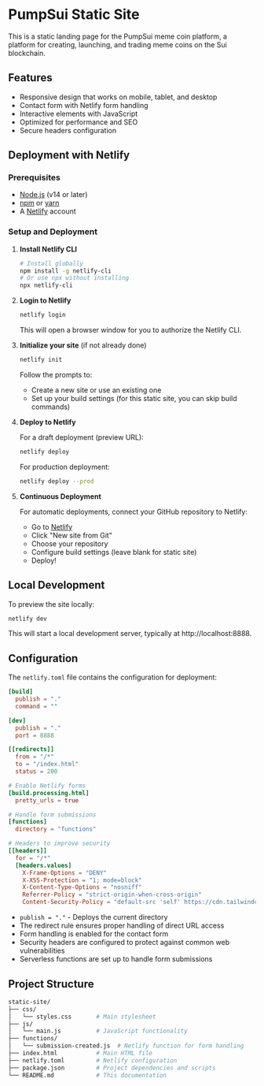 # PumpSui Static Site

This is a static landing page for the PumpSui meme coin platform, a platform for creating, launching, and trading meme coins on the Sui blockchain.

## Features

- Responsive design that works on mobile, tablet, and desktop
- Contact form with Netlify form handling
- Interactive elements with JavaScript
- Optimized for performance and SEO
- Secure headers configuration

## Deployment with Netlify

### Prerequisites
- [Node.js](https://nodejs.org/) (v14 or later)
- [npm](https://www.npmjs.com/) or [yarn](https://yarnpkg.com/)
- A [Netlify](https://www.netlify.com/) account

### Setup and Deployment

1. **Install Netlify CLI**
   ```bash
   # Install globally
   npm install -g netlify-cli
   # Or use npx without installing
   npx netlify-cli
   ```

2. **Login to Netlify**
   ```bash
   netlify login
   ```
   This will open a browser window for you to authorize the Netlify CLI.

3. **Initialize your site** (if not already done)
   ```bash
   netlify init
   ```
   Follow the prompts to:
   - Create a new site or use an existing one
   - Set up your build settings (for this static site, you can skip build commands)

4. **Deploy to Netlify**

   For a draft deployment (preview URL):
   ```bash
   netlify deploy
   ```

   For production deployment:
   ```bash
   netlify deploy --prod
   ```

5. **Continuous Deployment**

   For automatic deployments, connect your GitHub repository to Netlify:
   - Go to [Netlify](https://app.netlify.com/)
   - Click "New site from Git"
   - Choose your repository
   - Configure build settings (leave blank for static site)
   - Deploy!

## Local Development

To preview the site locally:

```bash
netlify dev
```

This will start a local development server, typically at http://localhost:8888.

## Configuration

The `netlify.toml` file contains the configuration for deployment:

```toml
[build]
  publish = "."
  command = ""

[dev]
  publish = "."
  port = 8888

[[redirects]]
  from = "/*"
  to = "/index.html"
  status = 200

# Enable Netlify forms
[build.processing.html]
  pretty_urls = true

# Handle form submissions
[functions]
  directory = "functions"

# Headers to improve security
[[headers]]
  for = "/*"
  [headers.values]
    X-Frame-Options = "DENY"
    X-XSS-Protection = "1; mode=block"
    X-Content-Type-Options = "nosniff"
    Referrer-Policy = "strict-origin-when-cross-origin"
    Content-Security-Policy = "default-src 'self' https://cdn.tailwindcss.com; style-src 'self' 'unsafe-inline' https://cdn.tailwindcss.com; script-src 'self' 'unsafe-inline' https://cdn.tailwindcss.com; img-src 'self' data:; connect-src 'self'"
```

- `publish = "."` - Deploys the current directory
- The redirect rule ensures proper handling of direct URL access
- Form handling is enabled for the contact form
- Security headers are configured to protect against common web vulnerabilities
- Serverless functions are set up to handle form submissions

## Project Structure

```bash
static-site/
├── css/
│   └── styles.css       # Main stylesheet
├── js/
│   └── main.js          # JavaScript functionality
├── functions/
│   └── submission-created.js  # Netlify function for form handling
├── index.html           # Main HTML file
├── netlify.toml         # Netlify configuration
├── package.json         # Project dependencies and scripts
└── README.md            # This documentation
```
